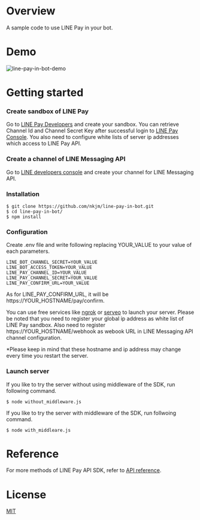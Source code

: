 # Overview

A sample code to use LINE Pay in your bot.

# Demo

![line-pay-in-bot-demo](https://www.dropbox.com/s/czpevjfkbl4phaf/line-pay-in-bot-demo.gif?raw=1)

# Getting started

### Create sandbox of LINE Pay

Go to [LINE Pay Developers](https://pay.line.me/developers/techsupport/sandbox/creation) and create your sandbox.
You can retrieve Channel Id and Channel Secret Key after successful login to [LINE Pay Console](https://pay.line.me/login). You also need to configure white lists of server ip addresses which access to LINE Pay API.

### Create a channel of LINE Messaging API

Go to [LINE developers console](https://developers.line.me) and create your channel for LINE Messaging API.

### Installation

```
$ git clone https://github.com/nkjm/line-pay-in-bot.git
$ cd line-pay-in-bot/
$ npm install
```

### Configuration

Create .env file and write following replacing YOUR_VALUE to your value of each parameters.

```.env
LINE_BOT_CHANNEL_SECRET=YOUR_VALUE
LINE_BOT_ACCESS_TOKEN=YOUR_VALUE
LINE_PAY_CHANNEL_ID=YOUR_VALUE
LINE_PAY_CHANNEL_SECRET=YOUR_VALUE
LINE_PAY_CONFIRM_URL=YOUR_VALUE
```

As for LINE_PAY_CONFIRM_URL, it will be https://YOUR_HOSTNAME/pay/confirm.

You can use free services like [ngrok](https://ngrok.com) or [serveo](https://serveo.net) to launch your server.
Please be noted that you need to register your global ip address as white list of LINE Pay sandbox. Also need to register https://YOUR_HOSTNAME/webhook as webook URL in LINE Messaging API channel configuration.

\*Please keep in mind that these hostname and ip address may change every time you restart the server.

### Launch server

If you like to try the server without using middleware of the SDK, run following command.

```
$ node without_middleware.js
```

If you like to try the server with middleware of the SDK, run follwoing command.

```
$ node with_middleare.js
```


# Reference

For more methods of LINE Pay API SDK, refer to [API reference](https://nkjm.github.io/line-pay/LinePay.html).

# License

[MIT](./LICENSE)
